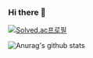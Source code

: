 ### Hi there 👋



[![Solved.ac프로필](http://mazassumnida.wtf/api/v2/generate_badge?boj=aya02245)](https://solved.ac/profile/aya02245)  


![Anurag's github stats](https://github-readme-stats.vercel.app/api?username=DieGlory&show_icons=true&theme=radical)  


<!--
**DieGlory/DieGlory** is a ✨ _special_ ✨ repository because its `README.md` (this file) appears on your GitHub profile.

Here are some ideas to get you started:

- 🔭 I’m currently working on ...
- 🌱 I’m currently learning ...
- 👯 I’m looking to collaborate on ...
- 🤔 I’m looking for help with ...
- 💬 Ask me about ...
- 📫 How to reach me: ...
- 😄 Pronouns: ...
- ⚡ Fun fact: ...
-->
